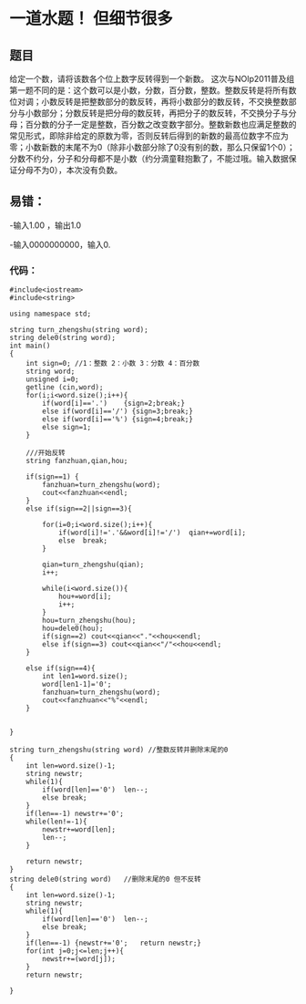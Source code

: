 # 一道水题！ 但细节很多
## 题目
  给定一个数，请将该数各个位上数字反转得到一个新数。
  这次与NOIp2011普及组第一题不同的是：这个数可以是小数，分数，百分数，整数。整数反转是将所有数位对调；小数反转是把整数部分的数反转，再将小数部分的数反转，不交换整数部分与小数部分；分数反转是把分母的数反转，再把分子的数反转，不交换分子与分母；百分数的分子一定是整数，百分数之改变数字部分。整数新数也应满足整数的常见形式，即除非给定的原数为零，否则反转后得到的新数的最高位数字不应为零；小数新数的末尾不为0（除非小数部分除了0没有别的数，那么只保留1个0）；分数不约分，分子和分母都不是小数（约分滴童鞋抱歉了，不能过哦。输入数据保证分母不为0），本次没有负数。

## 易错：
-输入1.00 ，输出1.0

-输入0000000000，输入0.


### 代码：
``` 
#include<iostream>
#include<string>

using namespace std;

string turn_zhengshu(string word);
string dele0(string word);
int main()
{
	int sign=0; //1：整数 2：小数 3：分数 4：百分数
	string word;
	unsigned i=0;
	getline (cin,word);
	for(i;i<word.size();i++){
		if(word[i]=='.')	{sign=2;break;}
		else if(word[i]=='/') {sign=3;break;}
		else if(word[i]=='%') {sign=4;break;}
		else sign=1;
	} 
	
	///开始反转
	string fanzhuan,qian,hou;
	
	if(sign==1)	{
		fanzhuan=turn_zhengshu(word);
		cout<<fanzhuan<<endl;
	}
	else if(sign==2||sign==3){
		
		for(i=0;i<word.size();i++){
			if(word[i]!='.'&&word[i]!='/')	qian+=word[i];	
			else  break;
		}
		
		qian=turn_zhengshu(qian);
		i++;
		
		while(i<word.size()){
			hou+=word[i];
			i++;
		}
		hou=turn_zhengshu(hou);
		hou=dele0(hou);
		if(sign==2)	cout<<qian<<"."<<hou<<endl;	
		else if(sign==3) cout<<qian<<"/"<<hou<<endl;		
	}
	
	else if(sign==4){
		int len1=word.size();
		word[len1-1]='0';
		fanzhuan=turn_zhengshu(word);
		cout<<fanzhuan<<"%"<<endl;
	}

	 
}

string turn_zhengshu(string word) //整数反转并删除末尾的0 
{
	int len=word.size()-1;
	string newstr;
	while(1){
		if(word[len]=='0')	len--;
		else break;
	}
	if(len==-1)	newstr+='0';
	while(len!=-1){
		newstr+=word[len];
		len--;
	}
		
	return newstr;
}
string dele0(string word)	//删除末尾的0 但不反转 
{
	int len=word.size()-1;
	string newstr;
	while(1){
		if(word[len]=='0')	len--;
		else break;
	}
	if(len==-1)	{newstr+='0';	return newstr;} 
	for(int j=0;j<=len;j++){
		newstr+=(word[j]);
	}
	return newstr;
	
}



```	